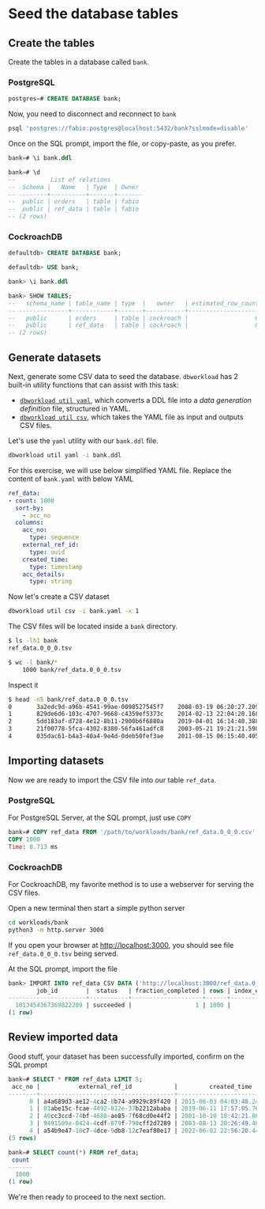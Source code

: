 # Seed the database tables

## Create the tables

Create the tables in a database called `bank`.

### PostgreSQL

```sql
postgres=# CREATE DATABASE bank;
```

Now, you need to disconnect and reconnect to `bank`

```bash
psql 'postgres://fabio:postgres@localhost:5432/bank?sslmode=disable'
```

Once on the SQL prompt, import the file, or copy-paste, as you prefer.

```sql
bank=# \i bank.ddl

bank=# \d
--          List of relations
--  Schema |   Name   | Type  | Owner 
-- --------+----------+-------+-------
--  public | orders   | table | fabio
--  public | ref_data | table | fabio
-- (2 rows)

```

### CockroachDB

```sql
defaultdb> CREATE DATABASE bank;

defaultdb> USE bank;

bank> \i bank.ddl

bank> SHOW TABLES;
--   schema_name | table_name | type  |   owner   | estimated_row_count | locality
-- --------------+------------+-------+-----------+---------------------+-----------
--   public      | orders     | table | cockroach |                   0 | NULL
--   public      | ref_data   | table | cockroach |                   0 | NULL
-- (2 rows)

```

## Generate datasets

Next, generate some CSV data to seed the database.
`dbworkload` has 2 built-in utility functions that can assist with this task:

- [`dbworkload util yaml`](../util/yaml.md), which converts a DDL file into a _data generation definition_ file, structured in YAML.
- [`dbworkload util csv`](../util/csv.md), which takes the YAML file as input and outputs CSV files.

Let's use the `yaml` utility with our `bank.ddl` file.

```bash
dbworkload util yaml -i bank.ddl
```

For this exercise, we will use below simplified YAML file.
Replace the content of `bank.yaml` with below YAML

```yaml
ref_data:
- count: 1000
  sort-by: 
    - acc_no
  columns:
    acc_no:
      type: sequence
    external_ref_id:
      type: uuid
    created_time:
      type: timestamp
    acc_details:
      type: string
```

Now let's create a CSV dataset

```bash
dbworkload util csv -i bank.yaml -x 1
```

The CSV files will be located inside a `bank` directory.

```bash
$ ls -lh1 bank
ref_data.0_0_0.tsv

$ wc -l bank/*
    1000 bank/ref_data.0_0_0.tsv
```

Inspect it

```bash
$ head -n5 bank/ref_data.0_0_0.tsv 
0       3a2edc9d-a96b-4541-99ae-0098527545f7    2008-03-19 06:20:27.209214      CWUh0FWashpmWCx4LF3kb1
1       829de6d6-103c-4707-9668-c4359ef5373c    2014-02-13 22:04:20.168239      QGspICZBHYpRLnHNcg
2       5dd183af-d728-4e12-8b11-2900b6f6880a    2019-04-01 16:14:40.388236      sEUukccOePdnIbiQyVUSi0HS7rL
3       21f00778-5fca-4302-8380-56fa461adfc8    2003-05-21 19:21:21.598455      OQTNwxoZIAdNmcA6fJM5eGDvMJgKJ
4       035dac61-b4a3-40a4-9e4d-0deb50fef3ae    2011-08-15 06:15:40.405698      RvToVnn20BEXoxFzw9QFpCt
```

## Importing datasets

Now we are ready to import the CSV file into our table `ref_data`.

### PostgreSQL

For PostgreSQL Server, at the SQL prompt, just use `COPY`

```sql
bank=# COPY ref_data FROM '/path/to/workloads/bank/ref_data.0_0_0.csv' WITH CSV DELIMITER AS e'\t';
COPY 1000
Time: 8.713 ms
```

### CockroachDB

For CockroachDB, my favorite method is to use a webserver for serving the CSV files.

Open a new terminal then start a simple python server

```bash
cd workloads/bank
python3 -m http.server 3000
```

If you open your browser at <http://localhost:3000>, you should see file `ref_data.0_0_0.tsv` being served.

At the SQL prompt, import the file

```sql
bank> IMPORT INTO ref_data CSV DATA ('http://localhost:3000/ref_data.0_0_0.tsv') WITH delimiter = e'\t', nullif = '';
        job_id        |  status   | fraction_completed | rows | index_entries | bytes
----------------------+-----------+--------------------+------+---------------+--------
  1013454367369822209 | succeeded |                  1 | 1000 |             0 | 71401
(1 row)
```

## Review imported data

Good stuff, your dataset has been successfully imported, confirm on the SQL prompt

```sql
bank=# SELECT * FROM ref_data LIMIT 5;
 acc_no |           external_ref_id            |         created_time          |       acc_details        
--------+--------------------------------------+-------------------------------+--------------------------
      0 | a4a689d3-ae12-4ca2-8b74-a9929c89f420 | 2015-06-03 04:03:48.248701-04 | DiKysAoJeZ9hqDehOhE2N
      1 | 01abe15c-fcae-4492-812e-37b2212ababa | 2019-06-11 17:57:05.76814-04  | nEYyCwhTJTXXaMfeHeWj
      2 | 40cc3ccd-74bf-4688-ae85-7f68cd0e44f2 | 2001-10-10 18:42:21.865742-04 | DFhQ0aUbjqJ9CsczdyWv
      3 | 9491509e-0424-4cdf-879f-790cff2d7289 | 2003-08-13 20:26:49.484942-04 | ggpx35EPH698N2MGlUPV13P0
      4 | a54b9e47-10c7-4dce-9db8-12c7eaf80e17 | 2022-06-02 22:56:20.445508-04 | JCOhKbB3YMrOOBm
(5 rows)

bank=# SELECT count(*) FROM ref_data;
 count 
-------
  1000
(1 row)
```

We're then ready to proceed to the next section.
